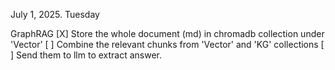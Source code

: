 July 1, 2025. Tuesday 

GraphRAG
[X] Store the whole document (md) in chromadb collection under 'Vector'
[ ] Combine the relevant chunks from 'Vector' and 'KG' collections
[ ] Send them to llm to extract answer. 
